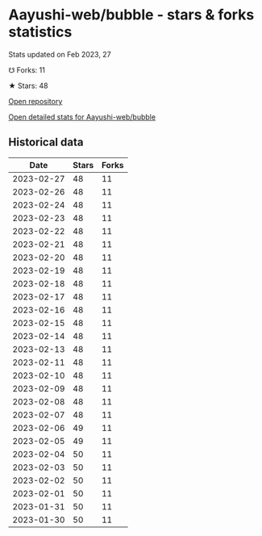 # Aayushi-web/bubble - stars & forks statistics

Stats updated on Feb 2023, 27

☋ Forks: 11

★ Stars: 48

[Open repository](https://github.com/Aayushi-web/bubble)

[Open detailed stats for Aayushi-web/bubble](https://reviewgithub.com/rep/Aayushi-web/bubble)

## Historical data
| Date | Stars | Forks |
|------|-------|-------|
| 2023-02-27 | 48 | 11 | 
| 2023-02-26 | 48 | 11 | 
| 2023-02-24 | 48 | 11 | 
| 2023-02-23 | 48 | 11 | 
| 2023-02-22 | 48 | 11 | 
| 2023-02-21 | 48 | 11 | 
| 2023-02-20 | 48 | 11 | 
| 2023-02-19 | 48 | 11 | 
| 2023-02-18 | 48 | 11 | 
| 2023-02-17 | 48 | 11 | 
| 2023-02-16 | 48 | 11 | 
| 2023-02-15 | 48 | 11 | 
| 2023-02-14 | 48 | 11 | 
| 2023-02-13 | 48 | 11 | 
| 2023-02-11 | 48 | 11 | 
| 2023-02-10 | 48 | 11 | 
| 2023-02-09 | 48 | 11 | 
| 2023-02-08 | 48 | 11 | 
| 2023-02-07 | 48 | 11 | 
| 2023-02-06 | 49 | 11 | 
| 2023-02-05 | 49 | 11 | 
| 2023-02-04 | 50 | 11 | 
| 2023-02-03 | 50 | 11 | 
| 2023-02-02 | 50 | 11 | 
| 2023-02-01 | 50 | 11 | 
| 2023-01-31 | 50 | 11 | 
| 2023-01-30 | 50 | 11 | 

